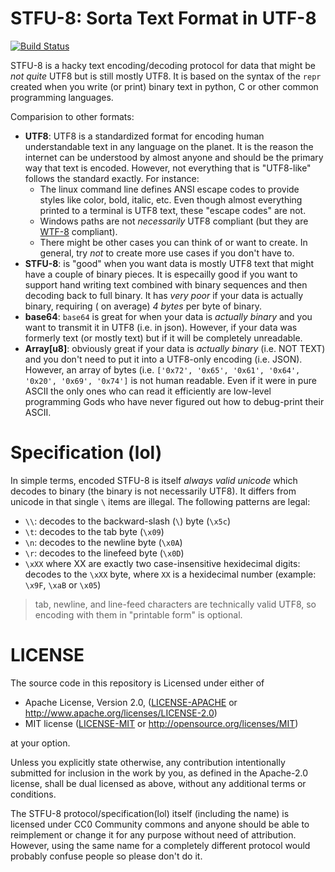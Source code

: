# STFU-8: Sorta Text Format in UTF-8

[![Build Status](https://travis-ci.org/vitiral/stfu8.svg?branch=master)](https://travis-ci.org/vitiral/stfu8)

STFU-8 is a hacky text encoding/decoding protocol for data that might be *not
quite* UTF8 but is still mostly UTF8. It is based on the syntax of the `repr`
created when you write (or print) binary text in python, C or other common
programming languages.

Comparision to other formats:
- **UTF8**: UTF8 is a standardized format for encoding human understandable
  text in any language on the planet. It is the reason the internet can be
  understood by almost anyone and should be the primary way that text is
  encoded. However, not everything that is "UTF8-like" follows the standard
  exactly. For instance:
  - The linux command line defines ANSI escape codes to provide styles like
    color, bold, italic, etc. Even though almost everything printed to a
    terminal is UTF8 text, these "escape codes" are not.
  - Windows paths are not *necessarily* UTF8 compliant (but they are [WTF-8][1]
    compliant).
  - There might be other cases you can think of or want to create. In general,
    try _not_ to create more use cases if you don't have to.
- **STFU-8**: is "good" when you want data is mostly UTF8 text that might have a
  couple of binary pieces. It is especailly good if you want to support hand
  writing text combined with binary sequences and then decoding back to full
  binary. It has _very poor_ if your data is actually binary, requiring (
  on average) _4 bytes_ per byte of binary.
- **base64**: `base64` is great for when your data is *actually binary* and
  you want to transmit it in UTF8 (i.e. in json). However, if your data
  was formerly text (or mostly text) but if it will be completely unreadable.
- **Array[u8]**: obviously great if your data is *actually binary* (i.e. NOT
  TEXT) and you don't need to put it into a UTF8-only encoding (i.e. JSON).
  However, an array of bytes (i.e. `['0x72', '0x65', '0x61', '0x64', '0x20',
  '0x69', '0x74']` is not human readable. Even if it were in pure ASCII the
  only ones who can read it efficiently are low-level programming Gods who have
  never figured out how to debug-print their ASCII.

[1]: https://simonsapin.github.io/wtf-8/

# Specification (lol)
In simple terms, encoded STFU-8 is itself *always valid unicode* which decodes
to binary (the binary is not necessarily UTF8). It differs from unicode in
that single `\` items are illegal. The following patterns are legal:
- `\\`: decodes to the backward-slash (`\`) byte (`\x5c`)
- `\t`: decodes to the tab byte (`\x09`)
- `\n`: decodes to the newline byte (`\x0A`)
- `\r`: decodes to the linefeed byte (`\x0D`)
- `\xXX` where XX are exactly two case-insensitive hexidecimal digits: decodes
  to the `\xXX` byte, where `XX` is a hexidecimal number (example: `\x9F`,
  `\xaB` or `\x05`)

> tab, newline, and line-feed characters are technically valid UTF8, so encoding
> with them in "printable form" is optional.

# LICENSE
The source code in this repository is Licensed under either of
- Apache License, Version 2.0, ([LICENSE-APACHE](LICENSE-APACHE) or
  http://www.apache.org/licenses/LICENSE-2.0)
- MIT license ([LICENSE-MIT](LICENSE-MIT) or
  http://opensource.org/licenses/MIT)

at your option.

Unless you explicitly state otherwise, any contribution intentionally submitted
for inclusion in the work by you, as defined in the Apache-2.0 license, shall
be dual licensed as above, without any additional terms or conditions.

The STFU-8 protocol/specification(lol) itself (including the name) is licensed
under CC0 Community commons and anyone should be able to reimplement or change
it for any purpose without need of attribution. However, using the same name
for a completely different protocol would probably confuse people so please
don't do it.

